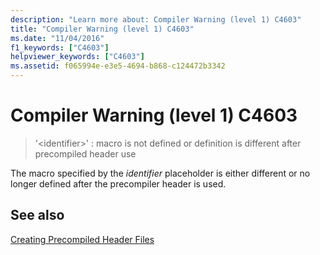 ```yaml
---
description: "Learn more about: Compiler Warning (level 1) C4603"
title: "Compiler Warning (level 1) C4603"
ms.date: "11/04/2016"
f1_keywords: ["C4603"]
helpviewer_keywords: ["C4603"]
ms.assetid: f065994e-e3e5-4694-b868-c124472b3342
---
```

# Compiler Warning (level 1) C4603

> '\<identifier>' : macro is not defined or definition is different after precompiled header use

The macro specified by the *identifier* placeholder is either different or no longer defined after the precompiler header is used.

## See also

[Creating Precompiled Header Files](../../build/creating-precompiled-header-files.md)
